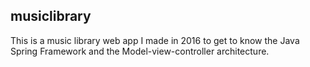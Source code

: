 ## musiclibrary

This is a music library web app I made in 2016 to get to know the Java Spring Framework and the Model-view-controller architecture.
